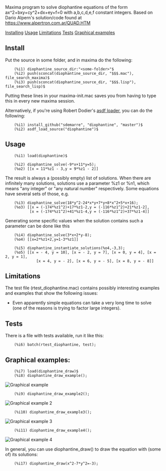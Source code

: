 Maxima program to solve diophantine equations of the form ax^2+bxy+cy^2+dx+ey+f=0 with a,b,c,d,e,f constant integers.
Based on Dario Alpern's solution/code found at https://www.alpertron.com.ar/QUAD.HTM

[Installing](README.md#install)
[Usage](README.md#usage)
[Limitations](README.md#limitations)
[Tests](README.md#tests)
[Graphical examples](README.md#graphical-examples)

## Install
Put the source in some folder, and in maxima do the following:

```
	(%i1) diophantine_source_dir:"<some-folder>"$
	(%i2) push(sconcat(diophantine_source_dir, "$$$.mac"), file_search_maxima)$
	(%i3) push(sconcat(diophantine_source_dir, "$$$.lisp"), file_search_lisp)$
```

Putting these lines in your maxima-init.mac saves you from having to type this in every new maxima session.

Alternatively, if you're using Robert Dodier's [asdf loader](https://github.com/robert-dodier/maxima-asdf), you can do the following:

```
	(%i1) install_github("sdemarre", "diophantine", "master")$
	(%i2) asdf_load_source("diophantine")$
```

## Usage

```
	(%i1) load(diophantine)$

	(%i2) diophantine_solve(-9*x+11*y=5);
	(%o2) [[x = 11*%z1 - 3,y = 9*%z1 - 2]]
```

The result is always a (possibly empty) list of solutions. When there are infinitely many solutions, solutions use a parameter %z1 or %n1, which means "any integer" or "any natural number" respectively. Some equations have several sets of those, e.g.

```
	(%i3) diophantine_solve(18*y^2-24*x*y+7*y+8*x^2+5*x+16);
	(%o3) [[x = (-174*%z1^2)+17*%z1-2,y = (-116*%z1^2)+21*%z1-2],
	       [x = (-174*%z1^2)+41*%z1-4,y = (-116*%z1^2)+37*%z1-4]]
```

Generating some specific values when the solution contains such a parameter can be done like this

```
	(%i4) diophantine_solve(3*x+2*y-8);
	(%o4) [[x=2*%z1+2,y=1-3*%z1]]

	(%i5) diophantine_instantiate_solutions(%o4,-3,3);
	(%o5) [[x = - 4, y = 10], [x = - 2, y = 7], [x = 0, y = 4], [x = 2, y = 1],
	      	  [x = 4, y = - 2], [x = 6, y = - 5], [x = 8, y = - 8]]
```

## Limitations

The test file (rtest_diophantine.mac) contains possibly interesting examples and examples that show the following issues:
* Even apparently simple equations can take a very long time to solve (one of the reasons is trying to factor large integers).

## Tests

There is a file with tests available, run it like this:

```
	(%i6) batch(rtest_diophantine, test);
```

## Graphical examples:

```
	(%i7) load(diophantine_draw)$
	(%i8) diophantine_draw_example();
```

![Graphical example](diophantine_draw_example.png)

```
	(%i9) diophantine_draw_example2();
```

![Graphical example 2](diophantine_draw_example2.png)

```
	(%i10) diophantine_draw_example3();
```

![Graphical example 3](diophantine_draw_example3.png)

```
	(%i11) diophantine_draw_example4();
```

![Graphical example 4](diophantine_draw_example4.png)

In general, you can use diophantine_draw() to draw the equation with (some of) its solutions:

```
	(%i17) diophantine_draw(x^2-7*y^2=-3);
```
